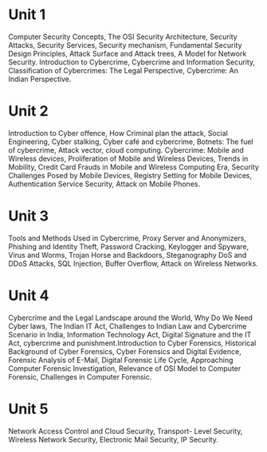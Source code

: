 # Unit 1
Computer Security Concepts, The OSI Security Architecture, Security Attacks, Security Services, Security mechanism, Fundamental Security Design Principles, Attack Surface and Attack trees, A Model for Network Security. Introduction to Cybercrime, Cybercrime and Information Security, Classification of Cybercrimes: The Legal Perspective, Cybercrime: An Indian Perspective.

# Unit 2
Introduction to Cyber offence, How Criminal plan the attack, Social Engineering, Cyber stalking, Cyber café and cybercrime, Botnets: The fuel of cybercrime, Attack vector, cloud computing. Cybercrime: Mobile and Wireless devices, Proliferation of Mobile and Wireless Devices, Trends in Mobility, Credit Card Frauds in Mobile and Wireless Computing Era, Security Challenges Posed by Mobile Devices, Registry Setting for Mobile Devices, Authentication Service Security, Attack on Mobile Phones.

# Unit 3
Tools and Methods Used in Cybercrime, Proxy Server and Anonymizers, Phishing and Identity Theft, Password Cracking, Keylogger and Spyware, Virus and Worms, Trojan Horse and Backdoors, Steganography DoS and DDoS Attacks, SQL Injection, Buffer Overflow, Attack on Wireless Networks.

# Unit 4
Cybercrime and the Legal Landscape around the World, Why Do We Need Cyber laws, The Indian IT Act, Challenges to Indian Law and Cybercrime Scenario in India, Information Technology Act, Digital Signature and the IT Act, cybercrime and punishment.Introduction to Cyber Forensics, Historical Background of Cyber Forensics, Cyber Forensics and Digital Evidence, Forensic Analysis of E-Mail, Digital Forensic Life Cycle, Approaching Computer Forensic Investigation, Relevance of OSI Model to Computer Forensic, Challenges in Computer Forensic.

# Unit 5
Network Access Control and Cloud Security, Transport- Level Security, Wireless Network Security, Electronic Mail Security, IP Security.
